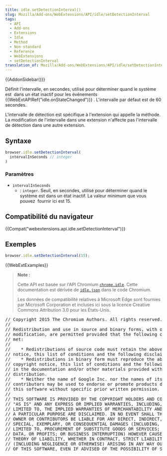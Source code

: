```yaml
---
title: idle.setDetectionInterval()
slug: Mozilla/Add-ons/WebExtensions/API/idle/setDetectionInterval
tags:
  - API
  - Add-ons
  - Extensions
  - Idle
  - Method
  - Non-standard
  - Reference
  - WebExtensions
  - setDetectionInterval
translation_of: Mozilla/Add-ons/WebExtensions/API/idle/setDetectionInterval
---
```

{{AddonSidebar()}}

Définit l'intervalle, en secondes, utilisé pour déterminer quand le système est  dans un état inactif pour les événements {{WebExtAPIRef("idle.onStateChanged")}} . L'intervalle par défaut est de 60 secondes.

L'intervalle de détection est spécifique à l'extension qui appelle la méthode. La modification de l'intervalle dans une extension n'affecte pas l'intervalle de détection dans une autre extension.

## Syntaxe

```js
browser.idle.setDetectionInterval(
  intervalInSeconds // integer
)
```

### Paramètres

- `intervalInSeconds`
  - : `integer`. Seuil, en secondes, utilisé pour déterminer quand le système est dans un état inactif. La valeur minimum que vous pouvez  fournir ici est 15.

## Compatibilité du navigateur

{{Compat("webextensions.api.idle.setDetectionInterval")}}

## Exemples

```js
browser.idle.setDetectionInterval(15);
```

{{WebExtExamples}}

> **Note :**
>
> Cette API est basée sur l'API Chromium [`chrome.idle`](https://developer.chrome.com/extensions/idle). Cette documentation est dérivée de [`idle.json`](https://chromium.googlesource.com/chromium/src/+/master/extensions/common/api/idle.json) dans le code Chromium.
>
> Les données de compatibilité relatives à Microsoft Edge sont fournies par Microsoft Corporation et incluses ici sous la licence Creative Commons Attribution 3.0 pour les États-Unis.

<div class="hidden"><pre>// Copyright 2015 The Chromium Authors. All rights reserved.
//
// Redistribution and use in source and binary forms, with or without
// modification, are permitted provided that the following conditions are
// met:
//
//    * Redistributions of source code must retain the above copyright
// notice, this list of conditions and the following disclaimer.
//    * Redistributions in binary form must reproduce the above
// copyright notice, this list of conditions and the following disclaimer
// in the documentation and/or other materials provided with the
// distribution.
//    * Neither the name of Google Inc. nor the names of its
// contributors may be used to endorse or promote products derived from
// this software without specific prior written permission.
//
// THIS SOFTWARE IS PROVIDED BY THE COPYRIGHT HOLDERS AND CONTRIBUTORS
// "AS IS" AND ANY EXPRESS OR IMPLIED WARRANTIES, INCLUDING, BUT NOT
// LIMITED TO, THE IMPLIED WARRANTIES OF MERCHANTABILITY AND FITNESS FOR
// A PARTICULAR PURPOSE ARE DISCLAIMED. IN NO EVENT SHALL THE COPYRIGHT
// OWNER OR CONTRIBUTORS BE LIABLE FOR ANY DIRECT, INDIRECT, INCIDENTAL,
// SPECIAL, EXEMPLARY, OR CONSEQUENTIAL DAMAGES (INCLUDING, BUT NOT
// LIMITED TO, PROCUREMENT OF SUBSTITUTE GOODS OR SERVICES; LOSS OF USE,
// DATA, OR PROFITS; OR BUSINESS INTERRUPTION) HOWEVER CAUSED AND ON ANY
// THEORY OF LIABILITY, WHETHER IN CONTRACT, STRICT LIABILITY, OR TORT
// (INCLUDING NEGLIGENCE OR OTHERWISE) ARISING IN ANY WAY OUT OF THE USE
// OF THIS SOFTWARE, EVEN IF ADVISED OF THE POSSIBILITY OF SUCH DAMAGE.
</pre></div>
